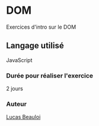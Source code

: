 # DOM
Exercices d'intro sur le DOM 

## Langage utilisé 
JavaScript 

### Durée pour réaliser l'exercice 
2 jours

### Auteur 
[Lucas Beauloi](https://github.com/lbeauloi)

### 


